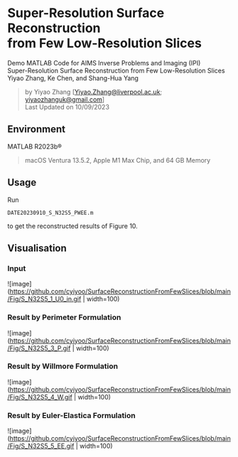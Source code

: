 # Super-Resolution Surface Reconstruction <br> from Few Low-Resolution Slices

  Demo MATLAB Code for AIMS Inverse Problems and Imaging (IPI) <br>
  Super-Resolution Surface Reconstruction from Few Low-Resolution Slices <br>
  Yiyao Zhang, Ke Chen, and Shang-Hua Yang <br>
  
> by Yiyao Zhang [Yiyao.Zhang@liverpool.ac.uk; yiyaozhanguk@gmail.com] <br>
> Last Updated on 10/09/2023

## Environment
MATLAB R2023b®

> macOS Ventura 13.5.2, Apple M1 Max Chip, and 64 GB Memory

## Usage

Run 
```
DATE20230910_S_N32S5_PWEE.m
```
 to get the reconstructed results of Figure 10. 

## Visualisation

### Input
![image](https://github.com/cyiyoo/SurfaceReconstructionFromFewSlices/blob/main/Fig/S_N32S5_1_U0_in.gif | width=100)

### Result by Perimeter Formulation
![image](https://github.com/cyiyoo/SurfaceReconstructionFromFewSlices/blob/main/Fig/S_N32S5_3_P.gif | width=100)

### Result by Willmore Formulation
![image](https://github.com/cyiyoo/SurfaceReconstructionFromFewSlices/blob/main/Fig/S_N32S5_4_W.gif | width=100)

### Result by Euler-Elastica Formulation
![image](https://github.com/cyiyoo/SurfaceReconstructionFromFewSlices/blob/main/Fig/S_N32S5_5_EE.gif | width=100)
